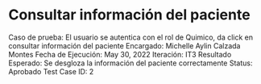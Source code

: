 # Consultar información del paciente

Caso de prueba: El usuario se autentica con el rol de Quimico, da click en consultar información del paciente
Encargado: Michelle Aylin Calzada Montes
Fecha de Ejecución: May 30, 2022
Iteración: IT3
Resultado Esperado: Se desgloza la información del paciente correctamente
Status: Aprobado
Test Case ID: 2